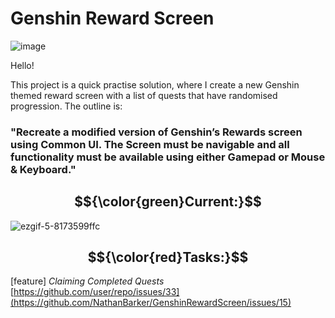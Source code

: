 # Genshin Reward Screen 

![image](https://github.com/user-attachments/assets/5d145116-b8cc-48be-898e-8bf5b527711c)

Hello!

This project is a quick practise solution, where I create a new Genshin themed reward screen with a list of quests that have randomised progression. The outline is:

### "Recreate a modified version of Genshin’s Rewards screen using Common UI. The Screen must be navigable and all functionality must be available using either Gamepad or Mouse & Keyboard." 

## 	$${\color{green}Current:}$$
![ezgif-5-8173599ffc](https://github.com/user-attachments/assets/246a1426-4bff-404c-9ba3-dba27ea44e06)



## $${\color{red}Tasks:}$$
[feature]
_Claiming Completed Quests_ [https://github.com/user/repo/issues/33](https://github.com/NathanBarker/GenshinRewardScreen/issues/15)
